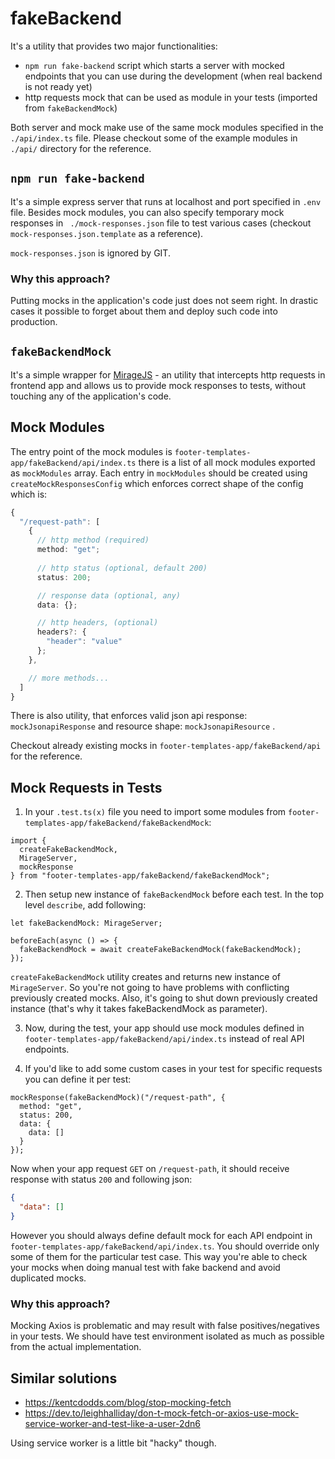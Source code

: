 # fakeBackend

It's a utility that provides two major functionalities:

- `npm run fake-backend` script which starts a server with mocked endpoints that you can use during the development (when real backend is not ready yet)
- http requests mock that can be used as module in your tests (imported from `fakeBackendMock`) 

Both server and mock make use of the same mock modules specified in the `./api/index.ts` file. Please checkout some of the example modules in `./api/` directory for the reference.

## `npm run fake-backend`

It's a simple express server that runs at localhost and port specified in `.env` file. Besides mock modules, you can also specify temporary mock responses in ` ./mock-responses.json` file to test various cases (checkout `mock-responses.json.template` as a reference). 

`mock-responses.json` is ignored by GIT.


### Why this approach?

Putting mocks in the application's code just does not seem right. In drastic cases it possible to forget about them and deploy such code into production.

## `fakeBackendMock`

It's a simple wrapper for [MirageJS](https://miragejs.com/docs/main-concepts/route-handlers/) - an utility that intercepts http requests in frontend app and allows us to provide mock responses to tests, without touching any of the application's code.

## Mock Modules

The entry point of the mock modules is `footer-templates-app/fakeBackend/api/index.ts` there is a list of all mock modules exported as `mockModules` array. Each entry in `mockModules` should be created using `createMockResponsesConfig` which enforces correct shape of the config which is:

```ts
{
  "/request-path": [
    {
      // http method (required)
      method: "get";
      
      // http status (optional, default 200)
      status: 200;

      // response data (optional, any)
      data: {};

      // http headers, (optional)
      headers?: {
        "header": "value"
      };
    },

    // more methods...
  ]
}
```

There is also utility, that enforces valid json api response: `mockJsonapiResponse` and resource shape: `mockJsonapiResource` . 

Checkout already existing mocks in `footer-templates-app/fakeBackend/api` for the reference.

## Mock Requests in Tests

1. In your `.test.ts(x)` file you need to import some modules from `footer-templates-app/fakeBackend/fakeBackendMock`:

```tsx
import {
  createFakeBackendMock,
  MirageServer,
  mockResponse
} from "footer-templates-app/fakeBackend/fakeBackendMock";
```

2. Then setup new instance of `fakeBackendMock` before each test. In the top level `describe`, add following:

```tsx
let fakeBackendMock: MirageServer;

beforeEach(async () => {
  fakeBackendMock = await createFakeBackendMock(fakeBackendMock);
});
```

`createFakeBackendMock` utility creates and returns new instance of `MirageServer`. So you're not going to have problems with conflicting previously created mocks. Also, it's going to shut down previously created instance (that's why it takes fakeBackendMock as parameter).

3. Now, during the test, your app should use mock modules defined in `footer-templates-app/fakeBackend/api/index.ts` instead of real API endpoints.

4. If you'd like to add some custom cases in your test for specific requests you can define it per test:

```tsx
mockResponse(fakeBackendMock)("/request-path", {
  method: "get",
  status: 200,
  data: {
    data: []
  }
});
```

Now when your app request `GET` on `/request-path`, it should receive response with status `200` and following json:

```json
{
  "data": []
}
```

However you should always define default mock for each API endpoint in `footer-templates-app/fakeBackend/api/index.ts`. You should override only some of them for the particular test case. This way you're able to check your mocks when doing manual test with fake backend and avoid duplicated mocks.

### Why this approach?

Mocking Axios is problematic and may result with false positives/negatives in your tests. We should have test environment isolated as much as possible from the actual implementation.

## Similar solutions

- https://kentcdodds.com/blog/stop-mocking-fetch
- https://dev.to/leighhalliday/don-t-mock-fetch-or-axios-use-mock-service-worker-and-test-like-a-user-2dn6

Using service worker is a little bit "hacky" though.